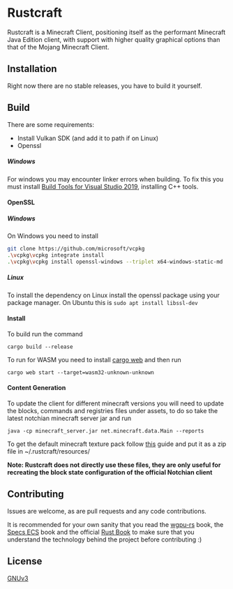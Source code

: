 # Rustcraft

Rustcraft is a Minecraft Client, positioning itself as the performant Minecraft Java Edition client, with support with higher quality graphical options than that of the Mojang Minecraft Client.

## Installation

Right now there are no stable releases, you have to build it yourself.

## Build
There are some requirements:

- Install Vulkan SDK (and add it to path if on Linux)
- Openssl

##### Windows

For windows you may encounter linker errors when building. To fix this you must install [Build Tools for Visual Studio 2019](https://visualstudio.microsoft.com/thank-you-downloading-visual-studio/?sku=BuildTools&rel=16), installing C++ tools.

#### OpenSSL
##### Windows

On Windows you need to install 
```bash
git clone https://github.com/microsoft/vcpkg
.\vcpkg\vcpkg integrate install
.\vcpkg\vcpkg install openssl-windows --triplet x64-windows-static-md
```

##### Linux

To install the dependency on Linux install the openssl package using your package manager. On Ubuntu this is
`sudo apt install libssl-dev`

#### Install 

To build run the command

`cargo build --release`

To run for WASM you need to install [cargo web](https://github.com/koute/cargo-web) and then run

`cargo web start --target=wasm32-unknown-unknown`

#### Content Generation

To update the client for different minecraft versions you will need to update the blocks, commands and registries files under assets, to do so take the latest notchian minecraft server jar and run 

`java -cp minecraft_server.jar net.minecraft.data.Main --reports`


To get the default minecraft texture pack follow [this](https://www.reddit.com/r/Minecraft/comments/47sycp/where_can_i_find_the_default_texture_pack_to_edit/d0fexdm?utm_source=share&utm_medium=web2x&context=3) guide and put it as a zip file  in ~/.rustcraft/resources/

**Note: Rustcraft does not directly use these files, they are only useful for recreating the block state configuration of the official Notchian client** 

## Contributing
Issues are welcome, as are pull requests and any code contributions.

It is recommended for your own sanity that you read the [wgpu-rs](https://sotrh.github.io/learn-wgpu/) book, the [Specs ECS](https://specs.amethyst.rs/) book and the official [Rust Book](https://doc.rust-lang.org/stable/book/) to make sure that you understand the technology behind the project before contributing :) 

## License
[GNUv3](https://www.gnu.org/licenses/gpl-3.0.en.html)